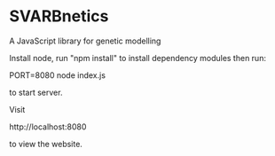 # SVARBnetics

A JavaScript library for genetic modelling

Install node, run "npm install" to install dependency modules then run:

  PORT=8080 node index.js

to start server.

Visit

  http://localhost:8080

to view the website.

